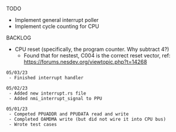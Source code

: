 TODO
 - Implement general interrupt poller
 - Implement cycle counting for CPU

BACKLOG
 - CPU reset (specifically, the program counter. Why subtract 4?)
    - Found that for nestest, C004 is the correct reset vector, ref: https://forums.nesdev.org/viewtopic.php?t=14268

~~~~~~~~~~~~~~~~~~~~~~~~~~~~~~~~~~~~~~~~~~~~~~~~~~~~~~~~~~~~~~~~~~~~~~~~~~~~~~~~~~~~~~~~~~~~~~~~~~~~~~~~~~~~~~~~~~~~~
05/03/23
 - Finished interrupt handler

05/02/23
 - Added new interrupt.rs file
 - Added nmi_interrupt_signal to PPU

05/01/23
 - Competed PPUADDR and PPUDATA read and write
 - Completed OAMDMA write (but did not wire it into CPU bus)
 - Wrote test cases
